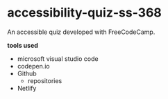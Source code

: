 # accessibility-quiz-ss-368
An accessible quiz developed with FreeCodeCamp.


**tools used**
* microsoft visual studio code
* codepen.io
* Github
    * repositories
* Netlify
